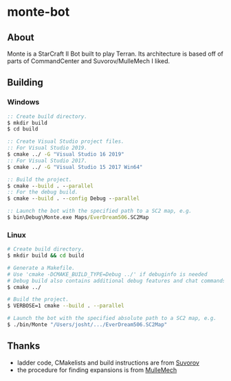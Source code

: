 # monte-bot

## About
Monte is a StarCraft II Bot built to play Terran.
Its architecture is based off of parts of CommandCenter and Suvorov/MulleMech I liked.

## Building
### Windows
```bat
:: Create build directory.
$ mkdir build
$ cd build

:: Create Visual Studio project files.
:: For Visual Studio 2019.
$ cmake ../ -G "Visual Studio 16 2019"
:: For Visual Studio 2017.
$ cmake ../ -G "Visual Studio 15 2017 Win64"

:: Build the project.
$ cmake --build . --parallel
:: For the debug build.
$ cmake --build . --config Debug --parallel

:: Launch the bot with the specified path to a SC2 map, e.g.
$ bin\Debug\Monte.exe Maps/EverDream506.SC2Map
```

### Linux
```bash
# Create build directory.
$ mkdir build && cd build

# Generate a Makefile.
# Use 'cmake -DCMAKE_BUILD_TYPE=Debug ../' if debuginfo is needed
# Debug build also contains additional debug features and chat commands support.
$ cmake ../

# Build the project.
$ VERBOSE=1 cmake --build . --parallel

# Launch the bot with the specified absolute path to a SC2 map, e.g.
$ ./bin/Monte "/Users/josht/.../EverDream506.SC2Map"
```

## Thanks
- ladder code, CMakelists and build instructions are from [Suvorov](https://github.com/alkurbatov/suvorov-bot/)
- the procedure for finding expansions is from [MulleMech](https://github.com/ludlyl/MulleMech/blob/master/src/core/Map.cpp)